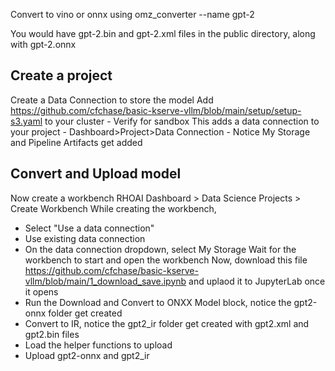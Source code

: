 Convert to vino or onnx using 
omz_converter --name gpt-2

You would have gpt-2.bin and gpt-2.xml files in the public directory, along with gpt-2.onnx


## Create a project

Create a Data Connection to store the model
Add https://github.com/cfchase/basic-kserve-vllm/blob/main/setup/setup-s3.yaml to your cluster - Verify for sandbox
This adds a data connection to your project - Dashboard>Project>Data Connection - Notice My Storage and Pipeline Artifacts get added 

## Convert and Upload model

Now create a workbench RHOAI Dashboard > Data Science Projects > Create Workbench
While creating the workbench,
  - Select "Use a data connection"
  - Use existing data connection
  - On the data connection dropdown, select My Storage
Wait for the workbench to start and open the workbench
Now, download this file https://github.com/cfchase/basic-kserve-vllm/blob/main/1_download_save.ipynb and uplaod it to JupyterLab once it opens
  - Run the Download and Convert to ONXX Model block, notice the gpt2-onnx folder get created
  - Convert to IR, notice the gpt2_ir folder get created with gpt2.xml and gpt2.bin files
  - Load the helper functions to upload
  - Upload gpt2-onnx and gpt2_ir

## 
